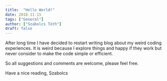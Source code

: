 ```yaml
---
title:  "Hello World!"
date: 2018-11-15
tags: ["General"]
author: ["Szabolcs Tóth"]
draft: false
---
```


After long time I have decided to restart writing blog about my weird coding experiences. It is weird because I explore things and happy if they work but never consider to make the code simple or efficient. 

So all suggestions and comments are welcome, please feel free.

Have a nice reading, Szabolcs